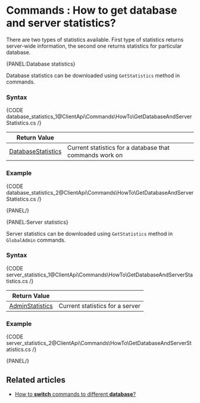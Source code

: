 # Commands : How to get database and server statistics?

There are two types of statistics available. First type of statistics returns server-wide information, the second one returns statistics for particular database.

{PANEL:Database statistics}

Database statistics can be downloaded using `GetStatistics` method in commands.

### Syntax

{CODE database_statistics_1@ClientApi\Commands\HowTo\GetDatabaseAndServerStatistics.cs /}

| Return Value | |
| ------------- | ----- |
| [DatabaseStatistics](../../../glossary/client-api/database-statistics) | Current statistics for a database that commands work on |

### Example

{CODE database_statistics_2@ClientApi\Commands\HowTo\GetDatabaseAndServerStatistics.cs /}

{PANEL/}

{PANEL:Server statistics}

Server statistics can be downloaded using `GetStatistics` method in `GlobalAdmin` commands.

### Syntax

{CODE server_statistics_1@ClientApi\Commands\HowTo\GetDatabaseAndServerStatistics.cs /}

| Return Value | |
| ------------- | ----- |
| [AdminStatistics](../../../glossary/client-api/admin-statistics) | Current statistics for a server |

### Example

{CODE server_statistics_2@ClientApi\Commands\HowTo\GetDatabaseAndServerStatistics.cs /}

{PANEL/}

## Related articles

- [How to **switch** commands to different **database**?](../../../client-api/commands/how-to/switch-commands-to-a-different-database)   